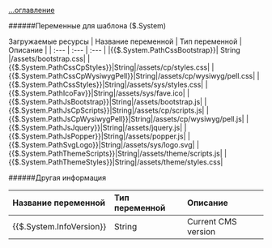 [...оглавление](./main.md)

######Переменные для шаблона ($.System)

Загружаемые ресурсы
| Название переменной | Тип переменной | Описание |
| :--- | :--- | :--- |
|{{$.System.PathCssBootstrap}}|	String	|/assets/bootstrap.css|
|{{$.System.PathCssCpStyles}}|String|/assets/cp/styles.css|
|{{$.System.PathCssCpWysiwygPell}}|String|/assets/cp/wysiwyg/pell.css|
|{{$.System.PathCssStyles}}|String|/assets/sys/styles.css|
|{{$.System.PathIcoFav}}|String|/assets/sys/fave.ico|
|{{$.System.PathJsBootstrap}}|String|/assets/bootstrap.js|
|{{$.System.PathJsCpScripts}}|String|/assets/cp/scripts.js|
|{{$.System.PathJsCpWysiwygPell}}|String|/assets/cp/wysiwyg/pell.js|
|{{$.System.PathJsJquery}}|String|/assets/jquery.js|
|{{$.System.PathJsPopper}}|String|/assets/popper.js|
|{{$.System.PathSvgLogo}}|String|/assets/sys/logo.svg|
|{{$.System.PathThemeScripts}}|String|/assets/theme/scripts.js|
|{{$.System.PathThemeStyles}}|String|/assets/theme/styles.css|


######Другая информация

| Название переменной | Тип переменной | Описание |
| :--- | :--- | :--- |
|{{$.System.InfoVersion}}|String|	Current CMS version|